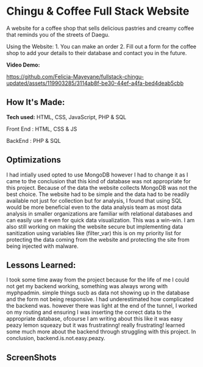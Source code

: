 # Chingu & Coffee Full Stack Website
A website for a coffee shop that sells delicious pastries and creamy coffee that reminds you of the streets of Daegu.

Using the Website: 1. You can make an order 2. Fill out a form for the coffee shop to add your details to their database and contact you in the future. 

**Video Demo:** 

https://github.com/Felicia-Mayeyane/fullstack-chingu-updated/assets/119903285/3114ab8f-be30-44ef-a4fa-bed4deab5cbb



## How It's Made:

**Tech used:** HTML, CSS, JavaScript, PHP & SQL

Front End : HTML, CSS & JS

BackEnd : PHP & SQL 

## Optimizations


I had intially used opted to use MongoDB however I had to change it as I came to the conclusion that this kind of database was not appropriate for this project. Because of the data the website collects MongoDB was not the best choice. The website had to be simple and the data had to be readily available not just for collection but for analysis, I found that using SQL would be more beneficial even to the data analysis team as most data analysis in smaller organizations are familiar with relational databases and can easily use it even for quick data visualization. This was a win-win. I am also still working on making the website secure but implementing data sanitization using variables like (filter_var) this is on my priority list for protecting the data coming from the website and protecting the site from being injected with malware.

## Lessons Learned:

I took some time away from the project because for the life of me I could not get my backend working, something was always wrong with myphpadmin. simple things sucb as data not showing up in the database and the form not being responsive. I had underestimated how complicated the backend was. however there was light at the end of the tunnel,  I worked on my routing and ensuring I was inserting the correct data to the appropriate database, ofcourse I am writing about this like it was easy peazy lemon squeazy but it was frustratinng! really frustrating! learned some much more about the backend through struggling with this project. In conclusion, backend.is.not.easy.peazy.

## ScreenShots
